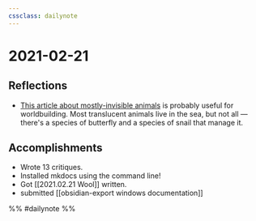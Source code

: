 ```yaml
---
cssclass: dailynote
---
```

# 2021-02-21

## Reflections
* [This article about mostly-invisible animals](http://www.bbc.com/earth/story/20170622-the-animals-that-are-almost-invisible) is probably useful for worldbuilding. Most translucent animals live in the sea, but not all — there's a species of butterfly and a species of snail that manage it. 
## Accomplishments
* Wrote 13 critiques. 
* Installed mkdocs using the command line! 
* Got [[2021.02.21 Wool]] written. 
* submitted [[obsidian-export windows documentation]]

%% #dailynote %%